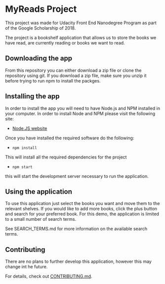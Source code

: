 # MyReads Project

This project was made for Udacity Front End Nanodegree Program as part of the Google Scholarship of 2018.

The project is a bookshelf application that allows us to store the books we have read, are currently reading or books we want to read.

## Downloading the app

From this repository you can either download a zip file or clone the repository using git. If you download a zip file, make sure you unzip it before trying to run npm to install the packges.

## Installing the app

In order to install the app you will need to have Node.js and NPM installed in your computer. In order to install Node and NPM please visit the following site:

- [Node.JS website](https://nodejs.org/en/)

Once you have installed the required software do the following:

- `npm install`

This will install all the required dependencies for the project

- `npm start`

this will start the development server necessary to run the application.

## Using the application

To use this application just select the books you want and move them to the relevant shelves. If you would like to add more books, click the plus button and search for your preferred book. For this demo, the application is limited to a small number of search terms.

See SEARCH_TERMS.md for more information on the available search terms.


## Contributing

There are no plans to further develop this application, however this may change int he future. 

For details, check out [CONTRIBUTING.md](CONTRIBUTING.md).
